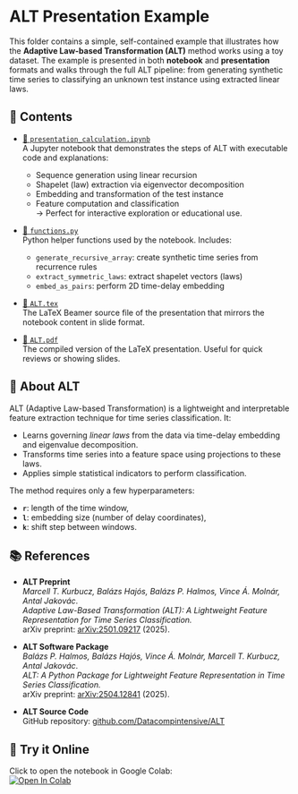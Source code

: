 # ALT Presentation Example

This folder contains a simple, self-contained example that illustrates how the **Adaptive Law-based Transformation (ALT)** method works using a toy dataset. The example is presented in both **notebook** and **presentation** formats and walks through the full ALT pipeline: from generating synthetic time series to classifying an unknown test instance using extracted linear laws.

## 📄 Contents

- [📓 `presentation_calculation.ipynb`](./presentation_calculation.ipynb)  
  A Jupyter notebook that demonstrates the steps of ALT with executable code and explanations:
  - Sequence generation using linear recursion
  - Shapelet (law) extraction via eigenvector decomposition
  - Embedding and transformation of the test instance
  - Feature computation and classification  
  → Perfect for interactive exploration or educational use.

- [🧠 `functions.py`](./functions.py)  
  Python helper functions used by the notebook. Includes:
  - `generate_recursive_array`: create synthetic time series from recurrence rules
  - `extract_symmetric_laws`: extract shapelet vectors (laws)
  - `embed_as_pairs`: perform 2D time-delay embedding

- [🎤 `ALT.tex`](./ALT.tex)  
  The LaTeX Beamer source file of the presentation that mirrors the notebook content in slide format.

- [📑 `ALT.pdf`](./ALT.pdf)  
  The compiled version of the LaTeX presentation. Useful for quick reviews or showing slides.

## 🧠 About ALT

ALT (Adaptive Law-based Transformation) is a lightweight and interpretable feature extraction technique for time series classification. It:
- Learns governing *linear laws* from the data via time-delay embedding and eigenvalue decomposition.
- Transforms time series into a feature space using projections to these laws.
- Applies simple statistical indicators to perform classification.

The method requires only a few hyperparameters:  
- **`r`**: length of the time window,  
- **`l`**: embedding size (number of delay coordinates),  
- **`k`**: shift step between windows.

## 📚 References

- **ALT Preprint**  
  *Marcell T. Kurbucz, Balázs Hajós, Balázs P. Halmos, Vince Á. Molnár, Antal Jakovác*.  
  *Adaptive Law-Based Transformation (ALT): A Lightweight Feature Representation for Time Series Classification.*  
  arXiv preprint: [arXiv:2501.09217](https://arxiv.org/abs/2501.09217) (2025).

- **ALT Software Package**  
  *Balázs P. Halmos, Balázs Hajós, Vince Á. Molnár, Marcell T. Kurbucz, Antal Jakovác*.  
  *ALT: A Python Package for Lightweight Feature Representation in Time Series Classification.*  
  arXiv preprint: [arXiv:2504.12841](https://arxiv.org/abs/2504.12841) (2025).

- **ALT Source Code**  
  GitHub repository: [github.com/Datacompintensive/ALT](https://github.com/Datacompintensive/ALT)

## 🚀 Try it Online

Click to open the notebook in Google Colab:  
[![Open In Colab](https://colab.research.google.com/assets/colab-badge.svg)](https://colab.research.google.com/github/Datacompintensive/WignerCamp2025/blob/master/ALT/presentation_calculation.ipynb)
